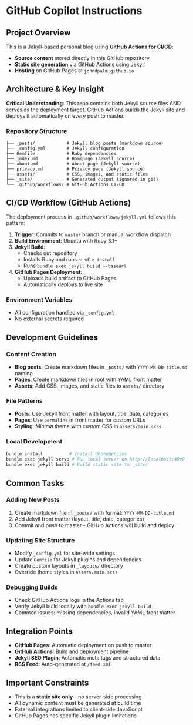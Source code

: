# GitHub Copilot Instructions

## Project Overview

This is a Jekyll-based personal blog using **GitHub Actions for CI/CD**:
- **Source content** stored directly in this GitHub repository
- **Static site generation** via GitHub Actions using Jekyll
- **Hosting** on GitHub Pages at `johndpalm.github.io`

## Architecture & Key Insight

**Critical Understanding**: This repo contains both Jekyll source files AND serves as the deployment target. GitHub Actions builds the Jekyll site and deploys it automatically on every push to master.

### Repository Structure
```
├── _posts/            # Jekyll blog posts (markdown source)
├── _config.yml        # Jekyll configuration
├── Gemfile            # Ruby dependencies
├── index.md           # Homepage (Jekyll source)
├── about.md           # About page (Jekyll source)
├── privacy.md         # Privacy page (Jekyll source)
├── assets/            # CSS, images, and static files
├── _site/             # Generated output (ignored in git)
└── .github/workflows/ # GitHub Actions CI/CD
```

## CI/CD Workflow (GitHub Actions)

The deployment process in `.github/workflows/jekyll.yml` follows this pattern:

1. **Trigger**: Commits to `master` branch or manual workflow dispatch
2. **Build Environment**: Ubuntu with Ruby 3.1+
3. **Jekyll Build**: 
   - Checks out repository
   - Installs Ruby and runs `bundle install`
   - Runs `bundle exec jekyll build --baseurl`
4. **GitHub Pages Deployment**:
   - Uploads build artifact to GitHub Pages
   - Automatically deploys to live site

### Environment Variables
- All configuration handled via `_config.yml`
- No external secrets required

## Development Guidelines

### Content Creation
- **Blog posts**: Create markdown files in `_posts/` with `YYYY-MM-DD-title.md` naming
- **Pages**: Create markdown files in root with YAML front matter
- **Assets**: Add CSS, images, and static files to `assets/` directory

### File Patterns
- **Posts**: Use Jekyll front matter with layout, title, date, categories
- **Pages**: Use `permalink` in front matter for custom URLs
- **Styling**: Minima theme with custom CSS in `assets/main.scss`

### Local Development
```bash
bundle install          # Install dependencies
bundle exec jekyll serve # Run local server on http://localhost:4000
bundle exec jekyll build # Build static site to _site/
```

## Common Tasks

### Adding New Posts
1. Create markdown file in `_posts/` with format: `YYYY-MM-DD-title.md`
2. Add Jekyll front matter (layout, title, date, categories)
3. Commit and push to master - GitHub Actions will build and deploy

### Updating Site Structure
- Modify `_config.yml` for site-wide settings
- Update `Gemfile` for Jekyll plugins and dependencies
- Create custom layouts in `_layouts/` directory
- Override theme styles in `assets/main.scss`

### Debugging Builds
- Check GitHub Actions logs in the Actions tab
- Verify Jekyll build locally with `bundle exec jekyll build`
- Common issues: missing dependencies, invalid YAML front matter

## Integration Points

- **GitHub Pages**: Automatic deployment on push to master
- **GitHub Actions**: Build and deployment pipeline
- **Jekyll SEO Plugin**: Automatic meta tags and structured data
- **RSS Feed**: Auto-generated at `/feed.xml`

## Important Constraints

- This is a **static site only** - no server-side processing
- All dynamic content must be generated at build time
- External integrations limited to client-side JavaScript
- GitHub Pages has specific Jekyll plugin limitations
